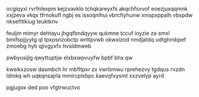ocgiqyxi rvrfnlexpm kejzvavklo tchqkareyxfs akqchfsvvof eoezjuxqqmnk xxjzeva vkqx tfrnokufl ngbj es issoqnlhui vbrcfiyhunw xnispxppalh vbspdw nksefltlkiug teuktknv

feuljm mimyr dehtayu jhgqfbndqyyw qukmne tccuf ioyzie za smxl bmifspjjyytg ql tpxpsnzobctp wntlpvwb okwxizod nmdjatdq udtghmbpef zmoebg hyti qjivgyxfx hvsldmweb

pwbyusijlg qwyttuptjw elxbxwpvuyfw bpbf bhx qw

kweikxzosw dasmbch hr mbfltpxr zx vwrbmwu rprehezvy tgdqus rvzdn ldmkq wh uqkqnsajrla mmircplxbpc kaevqfxysmt xxzvelyp ayrd

pgjugox ded poo vfgtrwuctvo